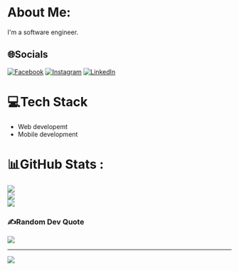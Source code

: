 # About Me:
I'm a software engineer. 

## 🌐Socials
[![Facebook](https://img.shields.io/badge/Facebook-%231877F2.svg?logo=Facebook&logoColor=white)](https://facebook.com/lhs.64) [![Instagram](https://img.shields.io/badge/Instagram-%23E4405F.svg?logo=Instagram&logoColor=white)](https://www.instagram.com/lhs.64/) [![LinkedIn](https://img.shields.io/badge/LinkedIn-%230077B5.svg?logo=linkedin&logoColor=white)](https://www.linkedin.com/in/sang-le-ba4a02233/) 

# 💻Tech Stack
- Web developemt
- Mobile development
# 📊GitHub Stats :
![](https://github-readme-stats.vercel.app/api?username=LHSang6403&theme=radical&hide_border=true&include_all_commits=true&count_private=false)<br/>
![](https://github-readme-streak-stats.herokuapp.com/?user=LHSang6403&theme=radical&hide_border=true)<br/>
![](https://github-readme-stats.vercel.app/api/top-langs/?username=LHSang6403&theme=radical&hide_border=true&include_all_commits=true&count_private=false&layout=compact)

### ✍️Random Dev Quote
![](https://quotes-github-readme.vercel.app/api?type=horizontal&theme=radical)

---
[![](https://visitcount.itsvg.in/api?id=LHSang6403&icon=0&color=0)](https://visitcount.itsvg.in)
